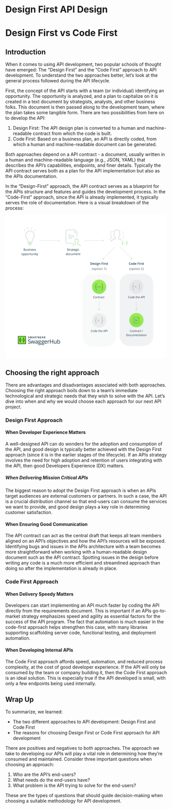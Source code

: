 # Design First API Design
# Design First vs Code First

## Introduction
When it comes to using API development, two popular schools of thought have emerged: The “Design First” and the “Code First” approach to API development. To understand the two approaches better, let’s look at the general process followed during the API lifecycle.

First, the concept of the API starts with a team (or individual) identifying an opportunity. The opportunity is analyzed, and a plan to capitalize on it is created in a text document by strategists, analysts, and other business folks. This document is then passed along to the development team, where the plan takes some tangible form. There are two possibilities from here on to develop the API:
1. Design First: The API design plan is converted to a human and machine-readable contract from which the code is built.
2. Code First: Based on a business plan, an API is directly coded, from which a human and machine-readable document can be generated.

Both approaches depend on a API contract - a document, usually written in a human and machine-readable language (e.g., JSON, YAML) that describes the API’s capabilities, endpoints, and finer details. Typically the API contract serves both as a plan for the API implementation but also as the APIs documentation.

In the “Design-First” approach, the API contract serves as a blueprint for the APIs structure and features and guides the development process. In the “Code-First” approach, since the API is already implemented, it typically serves the role of documentation. Here is a visual breakdown of the process:

![](./img/design-first-vs-code-first-swaggerhub-graphic.png)

## Choosing the right approach
There are advantages and disadvantages associated with both approaches. Choosing the right approach boils down to a team’s immediate technological and strategic needs that they wish to solve with the API. Let’s dive into when and why we would choose each approach for our next API project.

### Design First Approach
#### When Developer Experience Matters
A well-designed API can do wonders for the adoption and consumption of the API, and good design is typically better achieved with the Design First approach (since it is in the earlier stages of the lifecycle). If an APIs strategy involves the need for high adoption and retention of users integrating with the API, then good Developers Experience (DX) matters.

##### When Delivering Mission Critical APIs
The biggest reason to adopt the Design First approach is when an APIs target audiences are external customers or partners. In such a case, the API is a crucial distribution channel so that end-users can consume the services we want to provide, and good design plays a key role in determining customer satisfaction.

#### When Ensuring Good Communication
The API contract can act as the central draft that keeps all team members aligned on an API’s objectives and how the API’s resources will be exposed. Identifying bugs and issues in the APIs architecture with a team becomes more straightforward when working with a human-readable design document such as the API contract. Spotting issues in the design before writing any code is a much more efficient and streamlined approach than doing so after the implementation is already in place.

### Code First Approach
#### When Delivery Speedy Matters
Developers can start implementing an API much faster by coding the API directly from the requirements document. This is important if an APIs go-to-market strategy emphasizes speed and agility as essential factors for the success of the API program. The fact that automation is much easier in the code-first approach helps strengthen this case, with many libraries supporting scaffolding server code, functional testing, and deployment automation.

#### When Developing Internal APIs
The Code First approach affords speed, automation, and reduced process complexity, at the cost of good developer experience. If the API will only be consumed by the team or company building it, then the Code First approach is an ideal solution. This is especially true if the API developed is small, with only a few endpoints being used internally.

## Wrap Up
To summarize, we learned:
* The two different approaches to API development: Design First and Code First
* The reasons for choosing Design First or Code First approach for API development

There are positives and negatives to both approaches. The approach we take to developing our APIs will play a vital role in determining how they’re consumed and maintained. Consider three important questions when choosing an approach:
1. Who are the API’s end-users?
2. What needs do the end-users have?
3. What problem is the API trying to solve for the end-users?

These are the types of questions that should guide decision-making when choosing a suitable methodology for API development.
